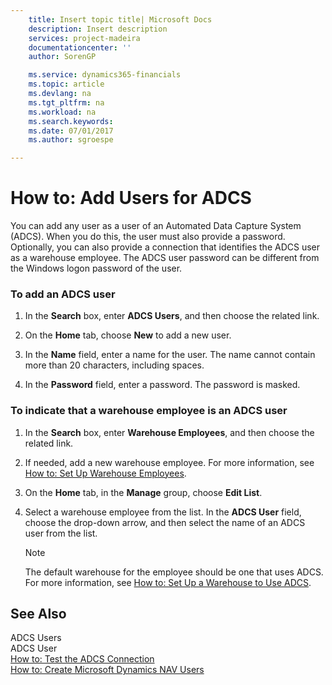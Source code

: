```yaml
---
    title: Insert topic title| Microsoft Docs
    description: Insert description
    services: project-madeira
    documentationcenter: ''
    author: SorenGP

    ms.service: dynamics365-financials
    ms.topic: article
    ms.devlang: na
    ms.tgt_pltfrm: na
    ms.workload: na
    ms.search.keywords:
    ms.date: 07/01/2017
    ms.author: sgroespe

---
```

# How to: Add Users for ADCS
You can add any user as a user of an Automated Data Capture System (ADCS). When you do this, the user must also provide a password. Optionally, you can also provide a connection that identifies the ADCS user as a warehouse employee. The ADCS user password can be different from the Windows logon password of the user.  
  
### To add an ADCS user  
  
1.  In the **Search** box, enter **ADCS Users**, and then choose the related link.  
  
2.  On the **Home** tab, choose **New** to add a new user.  
  
3.  In the **Name** field, enter a name for the user. The name cannot contain more than 20 characters, including spaces.  
  
4.  In the **Password** field, enter a password. The password is masked.  
  
### To indicate that a warehouse employee is an ADCS user  
  
1.  In the **Search** box, enter **Warehouse Employees**, and then choose the related link.  
  
2.  If needed, add a new warehouse employee. For more information, see [How to: Set Up Warehouse Employees](../how-to-set-up-warehouse-employees.md).  
  
3.  On the **Home** tab, in the **Manage** group, choose **Edit List**.  
  
4.  Select a warehouse employee from the list. In the **ADCS User** field, choose the drop-down arrow, and then select the name of an ADCS user from the list.  
  
    > [!NOTE]  
    >  The default warehouse for the employee should be one that uses ADCS. For more information, see [How to: Set Up a Warehouse to Use ADCS](../how-to-set-up-a-warehouse-to-use-adcs.md).  
  
## See Also  
 ADCS Users   
 ADCS User   
 [How to: Test the ADCS Connection](../How%20to:%20Test%20the%20ADCS%20Connection.md)   
 [How to: Create Microsoft Dynamics NAV Users](../How%20to:%20Create%20Microsoft%20Dynamics%20NAV%20Users.md)